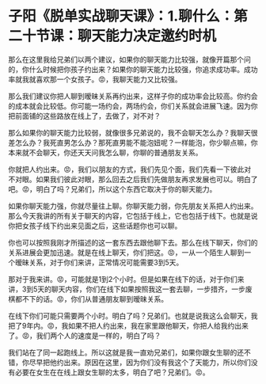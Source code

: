 # 子阳《脱单实战聊天课》：1.聊什么：第二十节课：聊天能力决定邀约时机

那么在这里我给兄弟们以两个建议，如果你的聊天能力比较强，就像开篇那个问的，你什么时候把你孩子约出来？如果你的聊天能力比较强，你追求成功率。成功率就我就喜欢那一个女孩子。😡，我聊天能力又比较强。

那么我们建议你把人聊到暧昧关系再约出来，这样子你的成功率会比较高。你约会的成本就会比较低。你可能一场约会，两场约会，你们关系就会进展飞速。因为你把前面铺的这些路放在线上了，去做了，对不对？

那么如果你的聊天能力比较弱，就像很多兄弟说的，我不会聊天怎么办？我聊天很差怎么办？我死直男怎么办？那死直男能不能泡妞呢？一样能泡，你少聊点嘛，你本来就不会聊天，你还天天问我怎么聊，你聊的普通朋友关系。

你就把人约出来。😡，我们以朋友的方式，我们先见个面，我们先看一下彼此对不对眼。如果我们彼此对眼，那么回去之后我们先做朋友再求发展也可以。明白了吧。😡，明白了吗？兄弟们，所以这个东西它取决于你的聊天能力。

如果你聊天能力强，你就尽量往上聊。你聊天能力弱，你先朋友关系把人约出来。那么今天我讲的所有关于聊天的内容，它包括于线上，它也包括于线下。也就是说你把女孩子线下约出来见面之后，这些话题你也可以聊。

你也可以按照我刚才所描述的这一套东西去跟他聊下去。那么在线下聊天，你们的关系进展会更加迅速。就是在线上聊天，你们把这。😡，一从一个陌生人聊到一个暧昧关系，对于你们来讲，正常情况可能需要3到5天。

那对于我来讲。😡，可能就是1到2个小时。但是如果在线下的话，对于你们来讲，3到5天的聊天内容，你们在线下如果按照我这一套去聊，一步措齐，一步废棋都不下的话。😡，你们从普通朋友聊到暧昧关系。

在线下你们可能只需要两个小时。明白了吗？兄弟们。也就是说我这么会聊天，我把了9年内。😡，我如果不把人约出来，我在家里跟他聊天，你把人给我约出来了。😡，我们两个人的速度是一样的，明白了吗？

我们站在了同一起跑线上。所以这就是我一直劝兄弟们，如果你跟女生聊的还不错，你尽早把他约出来。原因在这里，因为你们没有我这个了天能力，所以你们没有必要在女生在在线上跟女生聊的太多，明白了吧？兄弟们。😡。

